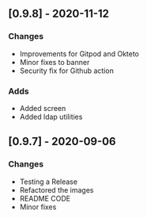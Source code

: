 ## [0.9.8] - 2020-11-12
### Changes
- Improvements for Gitpod and Okteto
- Minor fixes to banner
- Security fix for Github action
### Adds
- Added screen
- Added ldap utilities

## [0.9.7] - 2020-09-06
### Changes
- Testing a Release
- Refactored the images
- README CODE
- Minor fixes


